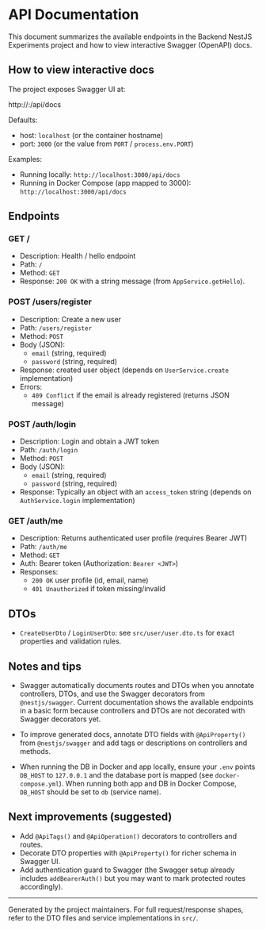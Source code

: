 # API Documentation

This document summarizes the available endpoints in the Backend NestJS Experiments project and how to view interactive Swagger (OpenAPI) docs.

## How to view interactive docs

The project exposes Swagger UI at:

  http://<host>:<port>/api/docs

Defaults:
- host: `localhost` (or the container hostname)
- port: `3000` (or the value from `PORT` / `process.env.PORT`)

Examples:
- Running locally: `http://localhost:3000/api/docs`
- Running in Docker Compose (app mapped to 3000): `http://localhost:3000/api/docs`


## Endpoints

### GET /
- Description: Health / hello endpoint
- Path: `/`
- Method: `GET`
- Response: `200 OK` with a string message (from `AppService.getHello`).

### POST /users/register
- Description: Create a new user
- Path: `/users/register`
- Method: `POST`
- Body (JSON):
  - `email` (string, required)
  - `password` (string, required)
- Response: created user object (depends on `UserService.create` implementation)
 - Errors:
   - `409 Conflict` if the email is already registered (returns JSON message)

### POST /auth/login
- Description: Login and obtain a JWT token
- Path: `/auth/login`
- Method: `POST`
- Body (JSON):
  - `email` (string, required)
  - `password` (string, required)
- Response: Typically an object with an `access_token` string (depends on `AuthService.login` implementation)

### GET /auth/me
- Description: Returns authenticated user profile (requires Bearer JWT)
- Path: `/auth/me`
- Method: `GET`
- Auth: Bearer token (Authorization: `Bearer <JWT>`)
- Responses:
  - `200 OK` user profile (id, email, name)
  - `401 Unauthorized` if token missing/invalid


## DTOs
- `CreateUserDto` / `LoginUserDto`: see `src/user/user.dto.ts` for exact properties and validation rules.


## Notes and tips
- Swagger automatically documents routes and DTOs when you annotate controllers, DTOs, and use the Swagger decorators from `@nestjs/swagger`. Current documentation shows the available endpoints in a basic form because controllers and DTOs are not decorated with Swagger decorators yet.

- To improve generated docs, annotate DTO fields with `@ApiProperty()` from `@nestjs/swagger` and add tags or descriptions on controllers and methods.

- When running the DB in Docker and app locally, ensure your `.env` points `DB_HOST` to `127.0.0.1` and the database port is mapped (see `docker-compose.yml`). When running both app and DB in Docker Compose, `DB_HOST` should be set to `db` (service name).


## Next improvements (suggested)
- Add `@ApiTags()` and `@ApiOperation()` decorators to controllers and routes.
- Decorate DTO properties with `@ApiProperty()` for richer schema in Swagger UI.
- Add authentication guard to Swagger (the Swagger setup already includes `addBearerAuth()` but you may want to mark protected routes accordingly).


---
Generated by the project maintainers. For full request/response shapes, refer to the DTO files and service implementations in `src/`.